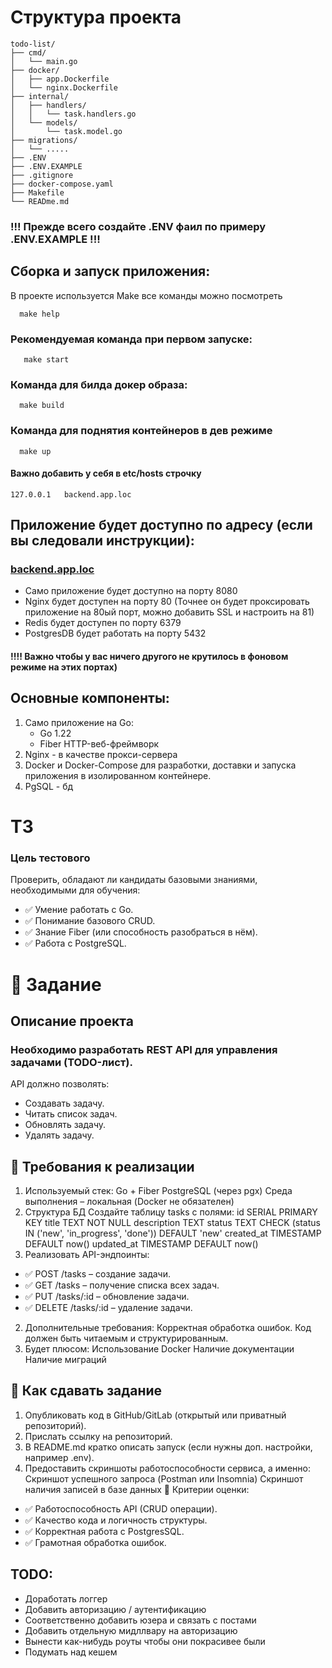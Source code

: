 # Структура проекта
```
todo-list/
├── cmd/
│   └── main.go
├── docker/
│   ├── app.Dockerfile
│   └── nginx.Dockerfile
├── internal/
│   ├── handlers/
│   │   └── task.handlers.go
│   └── models/
│       └── task.model.go
├── migrations/
│   └── .....
├── .ENV
├── .ENV.EXAMPLE
├── .gitignore
├── docker-compose.yaml
├── Makefile
└── READme.md
```

### !!! Прежде всего создайте .ENV фаил по примеру .ENV.EXAMPLE !!!

##  Сборка и запуск приложения:
В проекте используется Make все команды можно посмотреть
```shell
  make help 
```
### Рекомендуемая команда при первом запуске:
```shell
   make start
```

### Команда для билда докер образа:
```shell
  make build
```
### Команда для поднятия контейнеров в дев режиме
```shell
  make up
```

#### Важно добавить у себя в **etc/hosts** строчку
```
127.0.0.1   backend.app.loc
```

## Приложение будет доступно по адресу (если вы следовали инструкции):
### [backend.app.loc](http://backend.app.loc)
- Само приложение будет доступно на порту 8080
- Nginx будет доступен на порту 80 (Точнее он будет проксировать приложение на 80ый порт, можно добавить SSL и настроить на 81)
- Redis будет доступен по порту 6379
- PostgresDB будет работать на порту 5432
#### !!!! Важно чтобы у вас ничего другого не крутилось в фоновом режиме на этих портах)

## Основные компоненты:
1. Само приложение на Go:
   * Go 1.22
   * Fiber  HTTP-веб-фреймворк
2. Nginx - в качестве прокси-сервера
3. Docker и Docker-Compose для разработки, доставки и запуска приложения в изолированном контейнере.
4. PgSQL - бд


# ТЗ

### Цель тестового

Проверить, обладают ли кандидаты базовыми знаниями, необходимыми для обучения:
- ✅ Умение работать с Go.
- ✅ Понимание базового CRUD.
- ✅ Знание Fiber (или способность разобраться в нём).
- ✅ Работа с PostgreSQL.

# 📌 Задание
## Описание проекта
### Необходимо разработать REST API для управления задачами (TODO-лист).
API должно позволять:
- Создавать задачу.
- Читать список задач.
- Обновлять задачу.
- Удалять задачу.

## 📂 Требования к реализации
1. Используемый стек:
   Go + Fiber
   PostgreSQL (через pgx)
   Среда выполнения – локальная (Docker не обязателен)
2. Структура БД
   Создайте таблицу tasks с полями:
   id SERIAL PRIMARY KEY
   title TEXT NOT NULL
   description TEXT
   status TEXT CHECK (status IN ('new', 'in_progress', 'done')) DEFAULT 'new'
   created_at TIMESTAMP DEFAULT now()
   updated_at TIMESTAMP DEFAULT now()
1. Реализовать API-эндпоинты:
 - ✅ POST /tasks – создание задачи.
 - ✅ GET /tasks – получение списка всех задач.
 - ✅ PUT /tasks/:id – обновление задачи.
 - ✅ DELETE /tasks/:id – удаление задачи.
2. Дополнительные требования:
   Корректная обработка ошибок.
   Код должен быть читаемым и структурированным.
3. Будет плюсом:
   Использование Docker
   Наличие документации
   Наличие миграций

## 📌 Как сдавать задание
1. Опубликовать код в GitHub/GitLab (открытый или приватный репозиторий).
2. Прислать ссылку на репозиторий.
3. В README.md кратко описать запуск (если нужны доп. настройки, например .env).
4. Предоставить скриншоты работоспособности сервиса, а именно:
   Скриншот успешного запроса (Postman или Insomnia)
   Скриншот наличия записей в базе данных
   📌 Критерии оценки:
 - ✅ Работоспособность API (CRUD операции).
 - ✅ Качество кода и логичность структуры.
 - ✅ Корректная работа с PostgresSQL.
 - ✅ Грамотная обработка ошибок.

## TODO:
- Доработать логгер
- Добавить авторизацию / аутентификацию
- Соответственно добавить юзера и связать с постами
- Добавить отдельную мидллвару на авторизацию
- Вынести как-нибудь роуты чтобы они покрасивее были
- Подумать над кешем